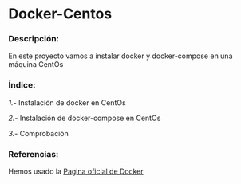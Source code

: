 # Docker-Centos

### Descripción:
En este proyecto vamos a instalar docker y docker-compose en una máquina CentOs

### Índice:

*1.-* Instalación de docker en CentOs

*2.-* Instalación de docker-compose en CentOs

*3.-* Comprobación

### Referencias:


Hemos usado la [Pagina oficial de Docker](https://docs.docker.com/engine/install/centos/)

